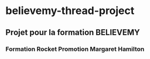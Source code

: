 # believemy-thread-project

## Projet pour la formation BELIEVEMY

### Formation Rocket Promotion Margaret Hamilton
